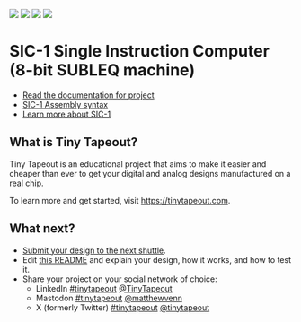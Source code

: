 ![](../../workflows/gds/badge.svg) ![](../../workflows/docs/badge.svg) ![](../../workflows/test/badge.svg) ![](../../workflows/fpga/badge.svg)

# SIC-1 Single Instruction Computer (8-bit SUBLEQ machine)

- [Read the documentation for project](docs/info.md)
- [SIC-1 Assembly syntax](https://github.com/jaredkrinke/sic1/blob/master/sic1-assembly.md)
- [Learn more about SIC-1](https://jaredkrinke.itch.io/sic-1)

## What is Tiny Tapeout?

Tiny Tapeout is an educational project that aims to make it easier and cheaper than ever to get your digital and analog designs manufactured on a real chip.

To learn more and get started, visit https://tinytapeout.com.

## What next?

- [Submit your design to the next shuttle](https://app.tinytapeout.com/).
- Edit [this README](README.md) and explain your design, how it works, and how to test it.
- Share your project on your social network of choice:
  - LinkedIn [#tinytapeout](https://www.linkedin.com/search/results/content/?keywords=%23tinytapeout) [@TinyTapeout](https://www.linkedin.com/company/100708654/)
  - Mastodon [#tinytapeout](https://chaos.social/tags/tinytapeout) [@matthewvenn](https://chaos.social/@matthewvenn)
  - X (formerly Twitter) [#tinytapeout](https://twitter.com/hashtag/tinytapeout) [@tinytapeout](https://twitter.com/tinytapeout)
